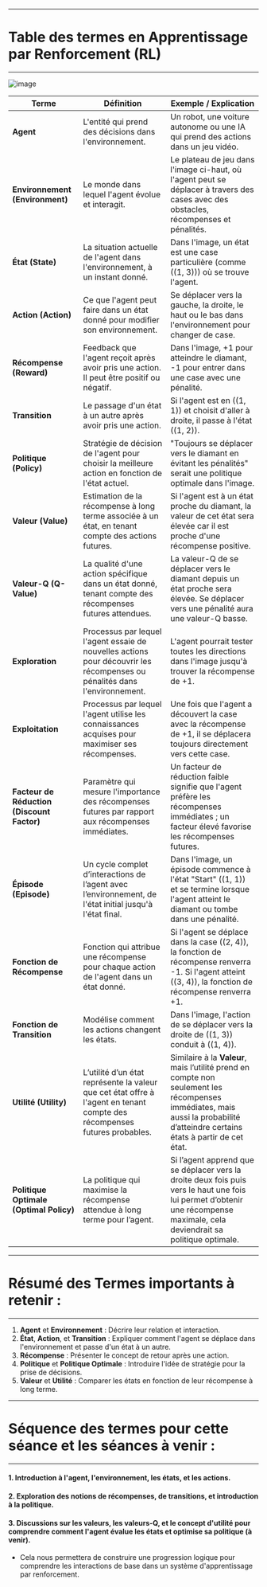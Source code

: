 -----------------------------------------------------------------------------
# **Table des termes en Apprentissage par Renforcement (RL)**
-----------------------------------------------------------------------------

![image](https://github.com/user-attachments/assets/639c8957-7db7-4946-9d7e-d171809e5375)




| **Terme**      | **Définition**                                                                 | **Exemple / Explication**                                                                                                                                                                      |
|----------------|-------------------------------------------------------------------------------|-----------------------------------------------------------------------------------------------------------------------------------------------------------------------------------------------|
| **Agent**      | L'entité qui prend des décisions dans l'environnement.                                                             | Un robot, une voiture autonome ou une IA qui prend des actions dans un jeu vidéo.                                                                                                              |
| **Environnement (Environment)** | Le monde dans lequel l'agent évolue et interagit.                                                    | Le plateau de jeu dans l'image ci-haut, où l'agent peut se déplacer à travers des cases avec des obstacles, récompenses et pénalités.                                                          |
| **État (State)** | La situation actuelle de l'agent dans l'environnement, à un instant donné.                                          | Dans l'image, un état est une case particulière (comme \((1, 3)\)) où se trouve l'agent.                                                                                                        |
| **Action (Action)** | Ce que l'agent peut faire dans un état donné pour modifier son environnement.                                       | Se déplacer vers la gauche, la droite, le haut ou le bas dans l'environnement pour changer de case.                                                                                             |
| **Récompense (Reward)** | Feedback que l'agent reçoit après avoir pris une action. Il peut être positif ou négatif.                     | Dans l'image, +1 pour atteindre le diamant, -1 pour entrer dans une case avec une pénalité.                                                                                                     |
| **Transition**  | Le passage d'un état à un autre après avoir pris une action.                                                        | Si l'agent est en \((1, 1)\) et choisit d'aller à droite, il passe à l'état \((1, 2)\).                                                                                                        |
| **Politique (Policy)** | Stratégie de décision de l'agent pour choisir la meilleure action en fonction de l'état actuel.                 | "Toujours se déplacer vers le diamant en évitant les pénalités" serait une politique optimale dans l'image.                                                                                      |
| **Valeur (Value)** | Estimation de la récompense à long terme associée à un état, en tenant compte des actions futures.                  | Si l'agent est à un état proche du diamant, la valeur de cet état sera élevée car il est proche d'une récompense positive.                                                                       |
| **Valeur-Q (Q-Value)** | La qualité d'une action spécifique dans un état donné, tenant compte des récompenses futures attendues.          | La valeur-Q de se déplacer vers le diamant depuis un état proche sera élevée. Se déplacer vers une pénalité aura une valeur-Q basse.                                                            |
| **Exploration** | Processus par lequel l'agent essaie de nouvelles actions pour découvrir les récompenses ou pénalités dans l'environnement. | L'agent pourrait tester toutes les directions dans l'image jusqu'à trouver la récompense de +1.                                                                                                 |
| **Exploitation** | Processus par lequel l'agent utilise les connaissances acquises pour maximiser ses récompenses.                      | Une fois que l'agent a découvert la case avec la récompense de +1, il se déplacera toujours directement vers cette case.                                                                        |
| **Facteur de Réduction (Discount Factor)** | Paramètre qui mesure l'importance des récompenses futures par rapport aux récompenses immédiates.   | Un facteur de réduction faible signifie que l'agent préfère les récompenses immédiates ; un facteur élevé favorise les récompenses futures.                                                      |
| **Épisode (Episode)** | Un cycle complet d’interactions de l’agent avec l’environnement, de l'état initial jusqu'à l'état final.        | Dans l'image, un épisode commence à l'état "Start" \((1, 1)\) et se termine lorsque l'agent atteint le diamant ou tombe dans une pénalité.                                                      |
| **Fonction de Récompense** | Fonction qui attribue une récompense pour chaque action de l'agent dans un état donné.                       | Si l'agent se déplace dans la case \((2, 4)\), la fonction de récompense renverra -1. Si l'agent atteint \((3, 4)\), la fonction de récompense renverra +1.                                      |
| **Fonction de Transition** | Modélise comment les actions changent les états.                                                        | Dans l'image, l'action de se déplacer vers la droite de \((1, 3)\) conduit à \((1, 4)\).                                                                                                       |
| **Utilité (Utility)** | L’utilité d’un état représente la valeur que cet état offre à l'agent en tenant compte des récompenses futures probables. | Similaire à la **Valeur**, mais l’utilité prend en compte non seulement les récompenses immédiates, mais aussi la probabilité d’atteindre certains états à partir de cet état. |
| **Politique Optimale (Optimal Policy)** | La politique qui maximise la récompense attendue à long terme pour l’agent.                     | Si l’agent apprend que se déplacer vers la droite deux fois puis vers le haut une fois lui permet d’obtenir une récompense maximale, cela deviendrait sa politique optimale.                    |

-----------------------------------------------------------------------------
# **Résumé des Termes importants à retenir :**
-----------------------------------------------------------------------------

1. **Agent** et **Environnement** : Décrire leur relation et interaction.
2. **État**, **Action**, et **Transition** : Expliquer comment l'agent se déplace dans l'environnement et passe d'un état à un autre.
3. **Récompense** : Présenter le concept de retour après une action.
4. **Politique** et **Politique Optimale** : Introduire l'idée de stratégie pour la prise de décisions.
5. **Valeur** et **Utilité** : Comparer les états en fonction de leur récompense à long terme.

-----------------------------------------------------------------------------
# **Séquence des termes pour cette séance et les séances à venir** :
-----------------------------------------------------------------------------

#### 1. Introduction à l'**agent**, l'**environnement**, les **états**, et les **actions**.
#### 2. Exploration des notions de **récompenses**, de **transitions**, et introduction à la **politique**.
#### 3. Discussions sur les **valeurs**, les **valeurs-Q**, et le concept d'**utilité** pour comprendre comment l'agent évalue les états et optimise sa politique (à venir).

- Cela nous permettera de construire une progression logique pour comprendre les interactions de base dans un système d'apprentissage par renforcement.
